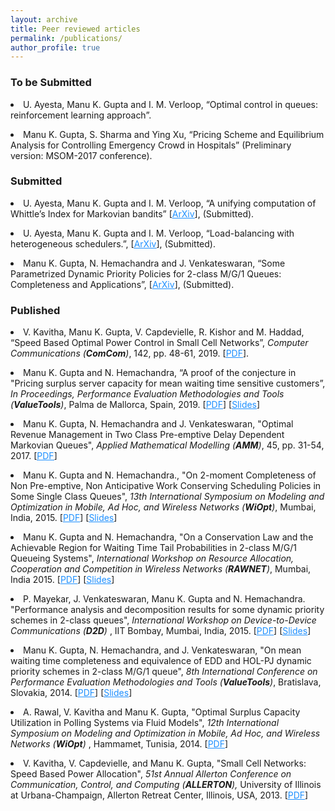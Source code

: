 ```yaml
---
layout: archive
title: Peer reviewed articles
permalink: /publications/
author_profile: true
---
```


<h3>To be Submitted</h3>
<li>U. Ayesta, Manu K. Gupta and I. M. Verloop, “Optimal control in queues: reinforcement learning approach”.</li>
<p></p>

<li>Manu K. Gupta, S. Sharma and Ying Xu, “Pricing Scheme and Equilibrium Analysis for
Controlling Emergency Crowd in Hospitals” (Preliminary version: MSOM-2017 conference). </li>
<p></p>


<h3>Submitted</h3>


<li>U. Ayesta, Manu K. Gupta and I. M. Verloop, “A unifying computation of Whittle’s Index
for Markovian bandits” [<a href = "https://arxiv.org/pdf/1906.10946.pdf" target = "_blank"><span style="color:DodgerBlue;text-decoration: underline">ArXiv</span></a>], (Submitted).</li>
<p></p>


<li>U. Ayesta, Manu K. Gupta and I. M. Verloop, “Load-balancing with heterogeneous schedulers.”, [<a href = "https://arxiv.org/pdf/1810.07782.pdf" target = "_blank"><span style="color:DodgerBlue;text-decoration: underline">ArXiv</span></a>], (Submitted). </li>
<p> </p>


<li> Manu K. Gupta, N. Hemachandra and J. Venkateswaran, “Some Parametrized Dynamic Priority Policies for 2-class M/G/1 Queues: Completeness and Applications”, [<a href = "https://arxiv.org/pdf/1804.03564.pdf" target = "_blank"><span style="color:DodgerBlue;text-decoration: underline">ArXiv</span></a>], (Submitted). </li>
<p> </p>


<h3>Published</h3>


<li>V. Kavitha, Manu K. Gupta, V. Capdevielle, R. Kishor and M. Haddad, “Speed Based Optimal
Power Control in Small Cell Networks”, <i>Computer Communications (<b>ComCom</b>)</i>, 142,  pp. 48-61, 2019. [<a href="https://doi.org/10.1016/j.comcom.2019.04.009" target="_blank"><span style="color:DodgerBlue;text-decoration: underline">PDF</span></a>]. </li>
<p> </p>

<li>Manu K. Gupta and N. Hemachandra, “A proof of the conjecture in "Pricing surplus server capacity for mean waiting time sensitive customers”, <i>In Proceedings, Performance Evaluation Methodologies and Tools (<b>ValueTools</b>)</i>, Palma de Mallorca, Spain, 2019. [<a href="https://dl.acm.org/citation.cfm?doid=3306309.3306332" target="_blank"><span style="color:DodgerBlue;text-decoration: underline">PDF</span></a>] [<a href="https://manugupta-or.github.io/Slides/Valuetools2019proof.pdf" target="_blank"><span style="color:DodgerBlue;text-decoration: underline">Slides</span></a>] </li>
<p> </p>


<li>Manu K. Gupta, N. Hemachandra and J. Venkateswaran, "Optimal Revenue Management in Two Class Pre-emptive Delay Dependent Markovian Queues", <i>Applied Mathematical Modelling (<b>AMM</b>)</i>, 45, pp. 31-54, 2017. [<a href="https://doi.org/10.1016/j.apm.2016.11.016" target="_blank"><span style="color:DodgerBlue;text-decoration: underline">PDF</span></a>]</li>
<p> </p>



<li>Manu K. Gupta and N. Hemachandra., "On 2-moment Completeness of Non Pre-emptive, Non Anticipative Work Conserving Scheduling Policies in Some Single Class Queues", <i>13th International Symposium on Modeling and Optimization in Mobile, Ad Hoc, and Wireless Networks (<b>WiOpt</b>)</i>, Mumbai, India, 2015. [<a href="https://doi.org/10.1109/WIOPT.2015.7151082" target="_blank"><span style="color:DodgerBlue;text-decoration: underline">PDF</span></a>] [<a href="https://manugupta-or.github.io/Slides/Wiopt_2moment.pdf" target="_blank"><span style="color:DodgerBlue;text-decoration: underline">Slides</span></a>]</li>
<p> </p>

<li>Manu K. Gupta and N. Hemachandra, "On a Conservation Law and the Achievable Region for Waiting Time Tail Probabilities in 2-class M/G/1 Queueing Systems", <i>International Workshop on Resource Allocation, Cooperation and Competition in Wireless Networks (<b>RAWNET</b>)</i>,  Mumbai, India 2015. [<a href="https://doi.org/10.1109/WIOPT.2015.7151064" target="_blank"><span style="color:DodgerBlue;text-decoration: underline">PDF</span></a>]  [<a href="https://manugupta-or.github.io/Slides/RAWNET_2015.pdf" target="_blank"><span style="color:DodgerBlue;text-decoration: underline">Slides</span></a>]</li>
<p> </p>

<li>P. Mayekar, J. Venkateswaran, Manu K. Gupta and N. Hemachandra. "Performance analysis and decomposition results 
for some dynamic priority schemes in 2-class queues", <i>International Workshop on Device-to-Device Communications (<b>D2D</b>)</i> , 
IIT Bombay, Mumbai, India, 2015. [<a href="https://doi.org/10.1109/WIOPT.2015.7151062" target="_blank"><span style="color:DodgerBlue;text-decoration: underline">PDF</span></a>] 
[<a href="https://manugupta-or.github.io/Slides/D2D_simulation.pdf" target="_blank"><span style="color:DodgerBlue;text-decoration: underline">Slides</span></a>]
</li>
<p> </p>


<li>Manu K. Gupta, N. Hemachandra, and J. Venkateswaran, "On mean waiting time completeness and equivalence of EDD and HOL-PJ 
dynamic priority schemes in 2-class M/G/1 queue", <i>8th International Conference on Performance Evaluation Methodologies and Tools (<b>ValueTools</b>)</i>, Bratislava, Slovakia, 2014. [<a href="https://dl.acm.org/citation.cfm?id=2747650.2747695" target="_blank"><span style="color:DodgerBlue;text-decoration: underline">PDF</span></a>] [<a href="https://manugupta-or.github.io/Slides/Valuetools2014completeness.pdf" target="_blank"><span style="color:DodgerBlue;text-decoration: underline">Slides</span></a>]</li>
<p> </p>


<li> A. Rawal, V. Kavitha and Manu K. Gupta, "Optimal Surplus Capacity Utilization in Polling Systems via Fluid Models", <i> 12th International Symposium on Modeling and Optimization in Mobile, Ad Hoc, and Wireless Networks (<b>WiOpt</b>) </i>, Hammamet, Tunisia, 2014. [<a href="https://ieeexplore.ieee.org/document/6850323" target="_blank"><span style="color:DodgerBlue;text-decoration: underline">PDF</span></a>]
<p> </p>


<li> V. Kavitha, V. Capdevielle, and Manu K. Gupta, "Small Cell Networks: Speed Based Power Allocation", <i> 51st Annual Allerton Conference on Communication, Control, and Computing (<b>ALLERTON</b>),</i> University of Illinois at Urbana-Champaign, Allerton Retreat Center, Illinois, USA, 2013. [<a href="https://ieeexplore.ieee.org/document/6736688" target="_blank"><span style="color:DodgerBlue;text-decoration: underline">PDF</span></a>]
<p> </p>



